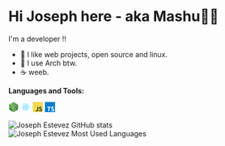 # Hi Joseph here - aka Mashu✌🏻

I'm a developer !!

- 🐧 I like web projects, open source and linux.
- 🚀 I use Arch btw.
- ☕ weeb.

**Languages and Tools:**  

<span><img height="20" src="https://raw.githubusercontent.com/github/explore/80688e429a7d4ef2fca1e82350fe8e3517d3494d/topics/nodejs/nodejs.png"></span>
<img height="20" src="https://raw.githubusercontent.com/github/explore/80688e429a7d4ef2fca1e82350fe8e3517d3494d/topics/react/react.png">
<img height="20" src="https://raw.githubusercontent.com/github/explore/80688e429a7d4ef2fca1e82350fe8e3517d3494d/topics/javascript/javascript.png">
<img height="20" src="https://raw.githubusercontent.com/github/explore/80688e429a7d4ef2fca1e82350fe8e3517d3494d/topics/typescript/typescript.png">

![Joseph Estevez GitHub stats](https://github-readme-stats.vercel.app/api?username=waterssh&show_icons=true&text_color=ABB2BF&bg_color=131316&border_radius=4&icon_color=d3652c&title_color=d3652c)\
![Joseph Estevez Most Used Languages](https://github-readme-stats.vercel.app/api/top-langs/?username=waterssh&layout=compact&text_color=ABB2BF&bg_color=131316&border_radius=4&title_color=d3652c)
